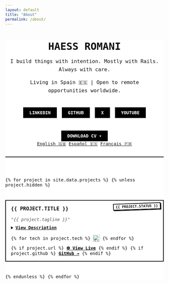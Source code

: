 ```yaml
---
layout: default
title: "About"
permalink: /about/
---
```


<!-- Google Fonts: Space Mono for brutalist aesthetic -->
<link href="https://fonts.googleapis.com/css2?family=Space+Mono&display=swap" rel="stylesheet">

<style>
  .about-container {
    font-family: 'Space Mono', monospace;
    background: #fff;
    color: #111;
  }

  .landing {
    text-align: center;
    margin-bottom: 4rem;
    border-bottom: 2px solid #000;
    padding-bottom: 2rem;
  }

  .button {
    display: inline-block;
    background: #000;
    color: #fff;
    padding: 0.5em 1.25em;
    text-decoration: none;
    font-weight: bold;
    text-transform: uppercase;
    margin-top: 1.5rem;
    border: 2px solid #000;
  }

  .button:hover {
    background: #fff;
    color: #000;
  }

  .portfolio-grid {
    display: grid;
    gap: 2rem;
    grid-template-columns: repeat(auto-fit, minmax(300px, 1fr));
  }

  .project-card {
    border: 2px solid #000;
    background: #fff;
    display: flex;
    flex-direction: column;
    position: relative;
  }

.project-image {
  width: 100%;
  border-bottom: 2px solid #000;
}

.project-image img {
  width: 100%;
  height: auto;
  display: block;
}

  .project-content {
    padding: 1.25rem;
    display: flex;
    flex-direction: column;
    gap: 0.75rem;
  }

  .project-title {
    font-size: 1.25rem;
    font-weight: bold;
    text-transform: uppercase;
    margin: 0;
  }

  .project-tagline {
    font-size: 1rem;
    font-style: italic;
    color: #555;
  }

  .project-description {
    font-size: 0.95rem;
    line-height: 1.5;
  }

  .tech-stack {
    display: flex;
    flex-wrap: wrap;
    gap: 0.5rem;
    align-items: center;
    margin-top: 0.5rem;
  }

  .tech-stack img {
    width: 24px;
    height: 24px;
  }

  .project-content a {
    font-weight: bold;
    color: #000;
    text-decoration: underline;
    margin-top: 0.5rem;
  }

  .project-content a:hover {
    text-decoration: none;
  }

  .projects-grid {
    display: grid;
    grid-template-columns: repeat(auto-fit, minmax(260px, 1fr));
    gap: 2.5rem; /* increase this value */
    font-family: 'Space Mono', monospace;
  }

  .project-card {
    position: relative;
    background: #fff;
    border: 2px solid #000;
    padding: 1rem;
    transition: all 0.2s ease;
  }

  .project-card:hover {
    box-shadow: 0 0 0 2px black;
    transform: scale(1.01);
  }

  .status-badge {
    position: absolute;
    top: 0.5rem;
    right: 0.5rem;
    font-family: 'Space Mono', monospace;
    font-size: 0.7rem;
    text-transform: uppercase;
    padding: 2px 6px;
    font-weight: bold;
    border: 2px solid #000;

    /* brutalist sticker feel */
    transform: rotate(-2deg);
    box-shadow: 2px 2px 0 #000;
  }

/*   <div class="badges">
    <span class="status-badge status-live" title="Fully launched & in use">Live</span>
    <span class="status-badge status-wip" title="Work in progress">WIP</span>
    <span class="status-badge status-beta" title="Feature-complete but needs testing">Beta</span>
    <span class="status-badge status-archived" title="No longer maintained or updated">Archived</span>
    <span class="status-badge status-experimental" title="Prototypes, R&D, trying new tech">Experimental</span>
    <span class="status-badge status-v2" title="Major version update in the works">v2 Coming</span>
    <span class="status-badge status-refactor" title="Project being refactored">Refactor</span>
  </div> */

  /* Colorful variants */
  .status-live {
    background: #16a34a; /* green-600 */
    color: #fff;
  }

  .status-wip {
    background: #facc15; /* yellow-400 */
    color: #000;
  }

  .status-beta {
    background: #3b82f6; /* blue-500 */
    color: #fff;
  }

  .status-archived {
    background: #9ca3af; /* gray-400 */
    color: #fff;
  }

  .status-experimental {
    background: #a855f7; /* purple-500 */
    color: #fff;
  }

  .status-v2 {
    background: #4b5563; /* slate-600 */
    color: #fff;
  }

  .status-refactor {
    background: #f97316; /* orange-500 */
    color: #fff;
  }

  /* Type Variantes */
  .status-product {
    background: #000;
    color: #fff;
  }

  .status-tool {
    background: #f97316; /* orange */
    color: #fff;
  }

  .status-client {
    background: #0ea5e9; /* cyan */
    color: #fff;
  }

  .status-template {
    background: #eab308; /* gold */
    color: #000;
  }

  .status-open-source {
    background: #10b981; /* emerald */
    color: #fff;
  }

  .project-title {
    font-size: 1rem;
    text-transform: uppercase;
    font-weight: bold;
    margin: 0 0 0.25rem 0;
  }

  .project-tagline {
    font-size: 0.85rem;
    font-style: italic;
    color: #555;
    margin-bottom: 0.5rem;
  }

  .project-description summary {
    cursor: pointer;
    text-decoration: underline;
    font-weight: bold;
    font-size: 0.85rem;
  }

  .project-description p {
    margin: 0.5rem 0 0 0;
    font-size: 0.85rem;
    line-height: 1.4;
  }

  .tech-stack {
    display: flex;
    gap: 0.5rem;
    align-items: center;
    margin: 0.75rem 0;
  }

  .tech-stack img {
    width: 22px;
    height: 22px;
  }

  .project-link {
    font-size: 0.85rem;
    font-weight: bold;
    text-decoration: underline;
    color: #000;
  }

  .project-link:hover {
    text-decoration: none;
  }

  .landing {
    max-width: 700px;
    margin: 0 auto 4rem;
    padding: 0 1rem;
    text-align: center;
    border-bottom: 2px solid #000;
    padding-bottom: 2rem;
    font-family: 'Space Mono', monospace;
  }

  .landing-title {
    font-size: 2rem;
    text-transform: uppercase;
    font-weight: bold;
    margin-bottom: 0.5rem;
  }

  .landing-subtitle,
  .landing-tagline {
    font-size: 1rem;
    margin-bottom: 1rem;
    line-height: 1.6;
    color: #111;
  }

  .landing-points {
    text-align: left;
    margin: 0 auto 2rem;
    max-width: 600px;
    font-size: 0.9rem;
    line-height: 1.5;
  }

  .landing-links {
    display: flex;
    flex-wrap: wrap;
    gap: 1rem;
    justify-content: center;
  }

  .button {
    display: inline-block;
    background: #000;
    color: #fff;
    padding: 0.5em 1.25em;
    text-decoration: none;
    font-weight: bold;
    text-transform: uppercase;
    border: 2px solid #000;
    transition: all 0.2s ease;
  }

  .button:hover {
    background: #fff;
    color: #000;
  }

.type-badge {
  position: absolute;
  bottom: 0.75rem;
  right: 0.75rem;
  transform: rotate(-2deg);
  padding: 0.35rem 0.75rem;
  font-family: 'Space Mono', monospace;
  font-size: 0.65rem;
  font-weight: bold;
  text-transform: uppercase;
  border-radius: 9999px; /* pill shape */
  border: 2px solid #000;
  background: #fff;
  color: #000;
  box-shadow: 2px 2px 0 #000;
  pointer-events: none;
  z-index: 10;
  white-space: nowrap;
}

/* Core Types */

.type-default {
  background: #fff;
  color: #000;
}

.type-product {
  background: #000;
  color: #fff;
}

.type-tool {
  background: #f97316; /* orange */
  color: #fff;
}

.type-client {
  background: #0ea5e9; /* cyan */
  color: #fff;
}

.type-open-source {
  background: #10b981; /* emerald */
  color: #fff;
}

.type-template {
  background: #eab308; /* gold */
  color: #000;
}

/* Tech / Experimental Types */
.type-ai {
  background: #7c3aed; /* violet */
  color: #fff;
}

.type-api {
  background: #3b82f6; /* blue */
  color: #fff;
}

.type-library {
  background: #14b8a6; /* teal */
  color: #fff;
}

.type-cli {
  background: #1f2937; /* slate */
  color: #fff;
}

.type-devops {
  background: #6b7280; /* gray */
  color: #fff;
}

/* Origin Types */
.type-hackathon {
  background: #dc2626; /* red */
  color: #fff;
}

.type-startup {
  background: #be123c; /* rose */
  color: #fff;
}

.type-university {
  background: #334155; /* dark slate */
  color: #fff;
}

.type-side-hustle {
  background: #f59e0b; /* amber */
  color: #000;
}

.type-personal {
  background: #d946ef; /* pink */
  color: #fff;
}

/* Format / Use-Case Types */
.type-landing-page {
  background: #0f172a; /* navy */
  color: #fff;
}

.type-dashboard {
  background: #15803d; /* green */
  color: #fff;
}

.type-cms {
  background: #7e22ce; /* purple */
  color: #fff;
}

.type-ecommerce {
  background: #ef4444; /* red */
  color: #fff;
}
</style>

<div class="about-container">
  <section class="landing">
    <h1 class="landing-title">Haess Romani</h1>
    <p class="landing-subtitle" id="rotating-subtitle">
      I build things with intention. Mostly with Rails. Always with care.
    </p>
    <p class="landing-tagline">
      Living in Spain 🇪🇸 | Open to remote opportunities worldwide.
    </p>
    <div class="landing-links">
      <a href="https://www.linkedin.com/in/haessr" target="_blank" class="button">LinkedIn</a>
      <a href="https://github.com/haessr" target="_blank" class="button">GitHub</a>
      <a href="https://x.com/haessr" target="_blank" class="button">X</a>
      <a href="https://www.youtube.com/@haessbuilds" target="_blank" class="button">YouTube</a>
      <div class="cv-dropdown">
      <a href="#" class="button cv-trigger">Download CV ▾</a>
      <div class="cv-options">
        <a href="https://drive.google.com/uc?export=download&id=ENGLISH_FILE_ID">English 🇬🇧</a>
        <a href="https://drive.google.com/uc?export=download&id=SPANISH_FILE_ID">Español 🇪🇸</a>
        <a href="https://drive.google.com/uc?export=download&id=FRENCH_FILE_ID">Français 🇫🇷</a>
      </div>
    </div>
    </div>
  </section>

  <section class="projects-grid">
    {% for project in site.data.projects %}
    {% unless project.hidden %}
      <div class="project-card">
        <span class="status-badge status-{{ project.status | downcase }}">{{ project.status }}</span>
        <h2 class="project-title">{{ project.title }}</h2>
        <p class="project-tagline">"{{ project.tagline }}"</p>
        <details class="project-description">
          <summary>View Description</summary>
          <p>{{ project.description }}</p>
        </details>
        <div class="tech-stack">
          {% for tech in project.tech %}
            <img src="https://cdn.simpleicons.org/{{ tech }}/000000" alt="{{ tech | capitalize }}">
          {% endfor %}
        </div>
        <div class="project-links">
          {% if project.url %}
            <a href="{{ project.url }}" class="project-link" target="_blank">🌐 View Live</a>
          {% endif %}
          {% if project.github %}
            <a href="{{ project.github }}" class="project-link" target="_blank">GitHub →</a>
          {% endif %}
        </div>
        <!-- <span class="type-badge type-{{ project.type | downcase }}">{{ project.type }}</span> -->
      </div>
      {% endunless %}
    {% endfor %}
  </section>
</div>

<script>
  const phrases = [
    "I build things with intention. Mostly with Rails. Always with care.",
    "Performance-minded, product-driven, always shipping.",
    "Engineering with clarity — product thinking included."
  ];

  let index = 0;
  const subtitleEl = document.getElementById("rotating-subtitle");

  setInterval(() => {
    index = (index + 1) % phrases.length;
    subtitleEl.textContent = phrases[index];
  }, 4000);
</script>

<!-- <script>
  document.querySelectorAll('.status-badge').forEach(badge => {
    const deg = (Math.random() - 0.5) * 4; // -2 to +2 degrees
    badge.style.transform = `rotate(${deg}deg)`;
  });
</script> -->
